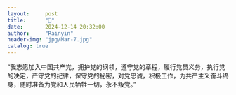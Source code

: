 ```yaml
---
layout:     post
title:      "🫡"
date:       2024-12-14 20:32:00
author:     "Rainyin"
header-img: "jpg/Mar-7.jpg"
catalog: true
---
```

“我志愿加入中国共产党，拥护党的纲领，遵守党的章程，履行党员义务，执行党的决定，严守党的纪律，保守党的秘密，对党忠诚，积极工作，为共产主义奋斗终身，随时准备为党和人民牺牲一切，永不叛党。”
